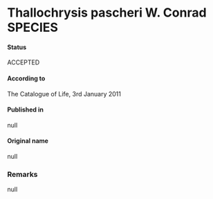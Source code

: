 Thallochrysis pascheri W. Conrad SPECIES
=======

#### Status
ACCEPTED

#### According to
The Catalogue of Life, 3rd January 2011

#### Published in
null

#### Original name
null

### Remarks
null